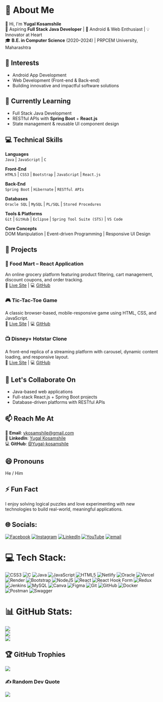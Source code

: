 # 💫 About Me

👋 Hi, I'm **Yugal Kosamshile**  
🚀 Aspiring **Full Stack Java Developer** | 📱 Android & Web Enthusiast | 💡 Innovator at Heart  
🎓 **B.E. in Computer Science** (2020–2024) | PRPCEM University, Maharashtra



## 👀 Interests
- Android App Development  
- Web Development (Front-end & Back-end)  
- Building innovative and impactful software solutions


## 🌱 Currently Learning
- Full Stack Java Development  
- RESTful APIs with **Spring Boot** + **React.js**  
- State management & reusable UI component design


## 💻 Technical Skills

**Languages**  
`Java` | `JavaScript` | `C`

**Front-End**  
`HTML5` | `CSS3` | `Bootstrap` | `JavaScript` | `React.js`

**Back-End**  
`Spring Boot` | `Hibernate` | `RESTful APIs`

**Databases**  
`Oracle SQL` | `MySQL` | `PL/SQL` | `Stored Procedures`

**Tools & Platforms**  
`Git` | `GitHub` | `Eclipse` | `Spring Tool Suite (STS)` | `VS Code`

**Core Concepts**  
DOM Manipulation | Event-driven Programming | Responsive UI Design


## 💼 Projects

### 🛒 Food Mart – React Application  
An online grocery platform featuring product filtering, cart management, discount coupons, and order tracking.  
🔗 [Live Site](https://foodmartyk.vercel.app/) | 💻 [GitHub](https://github.com/Yugal-kosamshile/FoodMart)

### 🎮 Tic-Tac-Toe Game  
A classic browser-based, mobile-responsive game using HTML, CSS, and JavaScript.  
🔗 [Live Site](http://internship-vaultofcode.vercel.app/WEEK%204%28major%20project%29/tictactoe/week4.html) | 💻 [GitHub](https://github.com/Yugal-kosamshile/internship-vaultofcode)

### 📺 Disney+ Hotstar Clone  
A front-end replica of a streaming platform with carousel, dynamic content loading, and responsive layout.  
🔗 [Live Site](https://disney-plus-hotstar-clone-eight.vercel.app/) | 💻 [GitHub](https://github.com/Yugal-kosamshile/disney-plus-hotstar-clone)


## 🤝 Let's Collaborate On
- Java-based web applications  
- Full-stack React.js + Spring Boot projects  
- Database-driven platforms with RESTful APIs


## 📫 Reach Me At

📧 **Email**: [ykosamshile@gmail.com](mailto:ykosamshile@gmail.com)  
🔗 **LinkedIn**: [Yugal Kosamshile](https://www.linkedin.com/in/yugal-kosamshile)  
💻 **GitHub**: [@Yugal-kosamshile](https://github.com/Yugal-kosamshile)


## 😄 Pronouns  
He / Him  

## ⚡ Fun Fact  
I enjoy solving logical puzzles and love experimenting with new technologies to build real-world, meaningful applications.



## 🌐 Socials:
[![Facebook](https://img.shields.io/badge/Facebook-%231877F2.svg?logo=Facebook&logoColor=white)](https://facebook.com/https://facebook.com/https://www.facebook.com/yugal.kosamshile/) [![Instagram](https://img.shields.io/badge/Instagram-%23E4405F.svg?logo=Instagram&logoColor=white)](https://instagram.com/https://instagram.com/https://www.instagram.com/yugalkosamshile/) [![LinkedIn](https://img.shields.io/badge/LinkedIn-%230077B5.svg?logo=linkedin&logoColor=white)](https://linkedin.com/in/https://linkedin.com/in/http://www.linkedin.com/in/yugal-kosamshile/) [![YouTube](https://img.shields.io/badge/YouTube-%23FF0000.svg?logo=YouTube&logoColor=white)](https://youtube.com/@https://www.youtube.com/@yugalkosamshile2002) 
[![email](https://img.shields.io/badge/Email-D14836?logo=gmail&logoColor=white)](mailto:yugalkosamshile2002@gmail.com) 

# 💻 Tech Stack:
![CSS3](https://img.shields.io/badge/css3-%231572B6.svg?style=plastic&logo=css3&logoColor=white) ![C](https://img.shields.io/badge/c-%2300599C.svg?style=plastic&logo=c&logoColor=white) ![Java](https://img.shields.io/badge/java-%23ED8B00.svg?style=plastic&logo=openjdk&logoColor=white) ![JavaScript](https://img.shields.io/badge/javascript-%23323330.svg?style=plastic&logo=javascript&logoColor=%23F7DF1E) ![HTML5](https://img.shields.io/badge/html5-%23E34F26.svg?style=plastic&logo=html5&logoColor=white) ![Netlify](https://img.shields.io/badge/netlify-%23000000.svg?style=plastic&logo=netlify&logoColor=#00C7B7) ![Oracle](https://img.shields.io/badge/Oracle-F80000?style=plastic&logo=oracle&logoColor=white) ![Vercel](https://img.shields.io/badge/vercel-%23000000.svg?style=plastic&logo=vercel&logoColor=white) ![Render](https://img.shields.io/badge/Render-%46E3B7.svg?style=plastic&logo=render&logoColor=white) ![Bootstrap](https://img.shields.io/badge/bootstrap-%238511FA.svg?style=plastic&logo=bootstrap&logoColor=white) ![NodeJS](https://img.shields.io/badge/node.js-6DA55F?style=plastic&logo=node.js&logoColor=white) ![React](https://img.shields.io/badge/react-%2320232a.svg?style=plastic&logo=react&logoColor=%2361DAFB) ![React Hook Form](https://img.shields.io/badge/React%20Hook%20Form-%23EC5990.svg?style=plastic&logo=reacthookform&logoColor=white) ![Redux](https://img.shields.io/badge/redux-%23593d88.svg?style=plastic&logo=redux&logoColor=white) ![Jenkins](https://img.shields.io/badge/jenkins-%232C5263.svg?style=plastic&logo=jenkins&logoColor=white) ![MySQL](https://img.shields.io/badge/mysql-4479A1.svg?style=plastic&logo=mysql&logoColor=white) ![Canva](https://img.shields.io/badge/Canva-%2300C4CC.svg?style=plastic&logo=Canva&logoColor=white) ![Figma](https://img.shields.io/badge/figma-%23F24E1E.svg?style=plastic&logo=figma&logoColor=white) ![Git](https://img.shields.io/badge/git-%23F05033.svg?style=plastic&logo=git&logoColor=white) ![GitHub](https://img.shields.io/badge/github-%23121011.svg?style=plastic&logo=github&logoColor=white) ![Docker](https://img.shields.io/badge/docker-%230db7ed.svg?style=plastic&logo=docker&logoColor=white) ![Postman](https://img.shields.io/badge/Postman-FF6C37?style=plastic&logo=postman&logoColor=white) ![Swagger](https://img.shields.io/badge/-Swagger-%23Clojure?style=plastic&logo=swagger&logoColor=white)
# 📊 GitHub Stats:
![](https://github-readme-stats.vercel.app/api?username=Yugal-kosamshile&theme=shadow_blue&hide_border=false&include_all_commits=true&count_private=false)<br/>
![](https://nirzak-streak-stats.vercel.app/?user=Yugal-kosamshile&theme=shadow_blue&hide_border=false)<br/>
![](https://github-readme-stats.vercel.app/api/top-langs/?username=Yugal-kosamshile&theme=shadow_blue&hide_border=false&include_all_commits=true&count_private=false&layout=compact)

## 🏆 GitHub Trophies
![](https://github-profile-trophy.vercel.app/?username=Yugal-kosamshile&theme=onedark&no-frame=true&no-bg=false&margin-w=4)

### ✍️ Random Dev Quote
![](https://quotes-github-readme.vercel.app/api?type=horizontal&theme=radical)

<!-- Proudly created with GPRM ( https://gprm.itsvg.in ) -->
